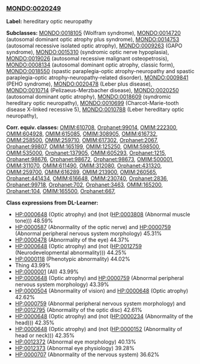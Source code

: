 
### [MONDO:0020249](http://purl.obolibrary.org/obo/MONDO_0020249)
**Label:** hereditary optic neuropathy

**Subclasses:** [MONDO:0018105](http://purl.obolibrary.org/obo/MONDO_0018105) (Wolfram syndrome), [MONDO:0014720](http://purl.obolibrary.org/obo/MONDO_0014720) (autosomal dominant optic atrophy plus syndrome), [MONDO:0014753](http://purl.obolibrary.org/obo/MONDO_0014753) (autosomal recessive isolated optic atrophy), [MONDO:0009263](http://purl.obolibrary.org/obo/MONDO_0009263) (GAPO syndrome), [MONDO:0015310](http://purl.obolibrary.org/obo/MONDO_0015310) (syndromic optic nerve hypoplasia), [MONDO:0019026](http://purl.obolibrary.org/obo/MONDO_0019026) (autosomal recessive malignant osteopetrosis), [MONDO:0008134](http://purl.obolibrary.org/obo/MONDO_0008134) (autosomal dominant optic atrophy, classic form), [MONDO:0018550](http://purl.obolibrary.org/obo/MONDO_0018550) (spastic paraplegia-optic atrophy-neuropathy and spastic paraplegia-optic atrophy-neuropathy-related disorder), [MONDO:0009841](http://purl.obolibrary.org/obo/MONDO_0009841) (PEHO syndrome), [MONDO:0020478](http://purl.obolibrary.org/obo/MONDO_0020478) (Leber plus disease), [MONDO:0010714](http://purl.obolibrary.org/obo/MONDO_0010714) (Pelizaeus-Merzbacher disease), [MONDO:0020250](http://purl.obolibrary.org/obo/MONDO_0020250) (autosomal dominant optic atrophy), [MONDO:0018609](http://purl.obolibrary.org/obo/MONDO_0018609) (syndromic hereditary optic neuropathy), [MONDO:0010699](http://purl.obolibrary.org/obo/MONDO_0010699) (Charcot-Marie-tooth disease X-linked recessive 5), [MONDO:0010788](http://purl.obolibrary.org/obo/MONDO_0010788) (Leber hereditary optic neuropathy), 

**Corr. equiv. classes:** [OMIM:610708](http://purl.obolibrary.org/obo/OMIM_610708), [Orphanet:99014](http://www.orpha.net/ORDO/Orphanet_99014), [OMIM:222300](http://purl.obolibrary.org/obo/OMIM_222300), [OMIM:604928](http://purl.obolibrary.org/obo/OMIM_604928), [OMIM:615085](http://purl.obolibrary.org/obo/OMIM_615085), [OMIM:308905](http://purl.obolibrary.org/obo/OMIM_308905), [OMIM:616732](http://purl.obolibrary.org/obo/OMIM_616732), [OMIM:258500](http://purl.obolibrary.org/obo/OMIM_258500), [OMIM:259710](http://purl.obolibrary.org/obo/OMIM_259710), [OMIM:617302](http://purl.obolibrary.org/obo/OMIM_617302), [Orphanet:2067](http://www.orpha.net/ORDO/Orphanet_2067), [Orphanet:99807](http://www.orpha.net/ORDO/Orphanet_99807), [OMIM:165199](http://purl.obolibrary.org/obo/OMIM_165199), [OMIM:125250](http://purl.obolibrary.org/obo/OMIM_125250), [OMIM:598500](http://purl.obolibrary.org/obo/OMIM_598500), [OMIM:535000](http://purl.obolibrary.org/obo/OMIM_535000), [Orphanet:137905](http://www.orpha.net/ORDO/Orphanet_137905), [OMIM:605293](http://purl.obolibrary.org/obo/OMIM_605293), [Orphanet:1215](http://www.orpha.net/ORDO/Orphanet_1215), [Orphanet:98676](http://www.orpha.net/ORDO/Orphanet_98676), [Orphanet:98672](http://www.orpha.net/ORDO/Orphanet_98672), [Orphanet:98673](http://www.orpha.net/ORDO/Orphanet_98673), [OMIM:500001](http://purl.obolibrary.org/obo/OMIM_500001), [OMIM:311070](http://purl.obolibrary.org/obo/OMIM_311070), [OMIM:611490](http://purl.obolibrary.org/obo/OMIM_611490), [OMIM:312080](http://purl.obolibrary.org/obo/OMIM_312080), [Orphanet:431320](http://www.orpha.net/ORDO/Orphanet_431320), [OMIM:259700](http://purl.obolibrary.org/obo/OMIM_259700), [OMIM:616289](http://purl.obolibrary.org/obo/OMIM_616289), [OMIM:213900](http://purl.obolibrary.org/obo/OMIM_213900), [OMIM:260565](http://purl.obolibrary.org/obo/OMIM_260565), [Orphanet:441434](http://www.orpha.net/ORDO/Orphanet_441434), [OMIM:616648](http://purl.obolibrary.org/obo/OMIM_616648), [OMIM:230740](http://purl.obolibrary.org/obo/OMIM_230740), [Orphanet:2836](http://www.orpha.net/ORDO/Orphanet_2836), [Orphanet:99718](http://www.orpha.net/ORDO/Orphanet_99718), [Orphanet:702](http://www.orpha.net/ORDO/Orphanet_702), [Orphanet:3463](http://www.orpha.net/ORDO/Orphanet_3463), [OMIM:165200](http://purl.obolibrary.org/obo/OMIM_165200), [Orphanet:104](http://www.orpha.net/ORDO/Orphanet_104), [OMIM:165500](http://purl.obolibrary.org/obo/OMIM_165500), [Orphanet:667](http://www.orpha.net/ORDO/Orphanet_667), 

**Class expressions from DL-Learner:**

- [HP:0000648](http://purl.obolibrary.org/obo/HP_0000648) (Optic atrophy) and (not ([HP:0003808](http://purl.obolibrary.org/obo/HP_0003808) (Abnormal muscle tone))) 48.59%
- [HP:0000587](http://purl.obolibrary.org/obo/HP_0000587) (Abnormality of the optic nerve) and [HP:0000759](http://purl.obolibrary.org/obo/HP_0000759) (Abnormal peripheral nervous system morphology) 45.31%
- [HP:0000478](http://purl.obolibrary.org/obo/HP_0000478) (Abnormality of the eye) 44.37%
- [HP:0000648](http://purl.obolibrary.org/obo/HP_0000648) (Optic atrophy) and (not ([HP:0012759](http://purl.obolibrary.org/obo/HP_0012759) (Neurodevelopmental abnormality))) 44.25%
- [HP:0000118](http://purl.obolibrary.org/obo/HP_0000118) (Phenotypic abnormality) 44.02%
- Thing 43.99%
- [HP:0000001](http://purl.obolibrary.org/obo/HP_0000001) (All) 43.99%
- [HP:0000648](http://purl.obolibrary.org/obo/HP_0000648) (Optic atrophy) and [HP:0000759](http://purl.obolibrary.org/obo/HP_0000759) (Abnormal peripheral nervous system morphology) 43.39%
- [HP:0000504](http://purl.obolibrary.org/obo/HP_0000504) (Abnormality of vision) and [HP:0000648](http://purl.obolibrary.org/obo/HP_0000648) (Optic atrophy) 42.62%
- [HP:0000759](http://purl.obolibrary.org/obo/HP_0000759) (Abnormal peripheral nervous system morphology) and [HP:0012795](http://purl.obolibrary.org/obo/HP_0012795) (Abnormality of the optic disc) 42.61%
- [HP:0000648](http://purl.obolibrary.org/obo/HP_0000648) (Optic atrophy) and (not ([HP:0000234](http://purl.obolibrary.org/obo/HP_0000234) (Abnormality of the head))) 42.35%
- [HP:0000648](http://purl.obolibrary.org/obo/HP_0000648) (Optic atrophy) and (not ([HP:0000152](http://purl.obolibrary.org/obo/HP_0000152) (Abnormality of head or neck))) 42.35%
- [HP:0012372](http://purl.obolibrary.org/obo/HP_0012372) (Abnormal eye morphology) 40.13%
- [HP:0012373](http://purl.obolibrary.org/obo/HP_0012373) (Abnormal eye physiology) 39.28%
- [HP:0000707](http://purl.obolibrary.org/obo/HP_0000707) (Abnormality of the nervous system) 36.62%


